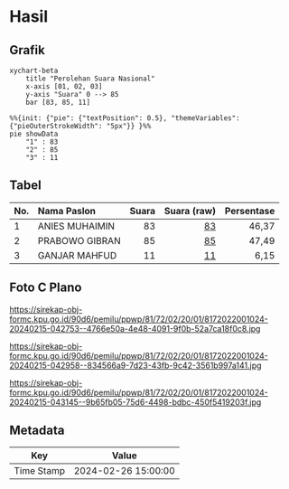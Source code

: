 # Hasil

## Grafik

```mermaid
xychart-beta
    title "Perolehan Suara Nasional"
    x-axis [01, 02, 03]
    y-axis "Suara" 0 --> 85
    bar [83, 85, 11]
```

```mermaid
%%{init: {"pie": {"textPosition": 0.5}, "themeVariables": {"pieOuterStrokeWidth": "5px"}} }%%
pie showData
    "1" : 83
    "2" : 85
    "3" : 11
```

## Tabel

| No. | Nama Paslon    | Suara | Suara (raw) | Persentase |
|:--- |:-------------- | -----:| -----------:| ----------:|
| 1   | ANIES MUHAIMIN | 83    | [83][p-1]   | 46,37      |
| 2   | PRABOWO GIBRAN | 85    | [85][p-2]   | 47,49      |
| 3   | GANJAR MAHFUD  | 11    | [11][p-3]   | 6,15       |


[p-1]: https://github.com/gigit-pemilu/pemilu-2024/blob/main/pilpres/hitung-suara/sub/81-maluku/sub/72-kota-tual/sub/02-pulau-dullah-selatan/sub/2001-tual/sub/024-tps/sub/paslon-1.txt
[p-2]: https://github.com/gigit-pemilu/pemilu-2024/blob/main/pilpres/hitung-suara/sub/81-maluku/sub/72-kota-tual/sub/02-pulau-dullah-selatan/sub/2001-tual/sub/024-tps/sub/paslon-2.txt
[p-3]: https://github.com/gigit-pemilu/pemilu-2024/blob/main/pilpres/hitung-suara/sub/81-maluku/sub/72-kota-tual/sub/02-pulau-dullah-selatan/sub/2001-tual/sub/024-tps/sub/paslon-3.txt

## Foto C Plano

https://sirekap-obj-formc.kpu.go.id/90d6/pemilu/ppwp/81/72/02/20/01/8172022001024-20240215-042753--4766e50a-4e48-4091-9f0b-52a7ca18f0c8.jpg

https://sirekap-obj-formc.kpu.go.id/90d6/pemilu/ppwp/81/72/02/20/01/8172022001024-20240215-042958--834566a9-7d23-43fb-9c42-3561b997a141.jpg

https://sirekap-obj-formc.kpu.go.id/90d6/pemilu/ppwp/81/72/02/20/01/8172022001024-20240215-043145--9b65fb05-75d6-4498-bdbc-450f5419203f.jpg


## Metadata

| Key        | Value               |
| ---------- | ------------------- |
| Time Stamp | 2024-02-26 15:00:00 |



